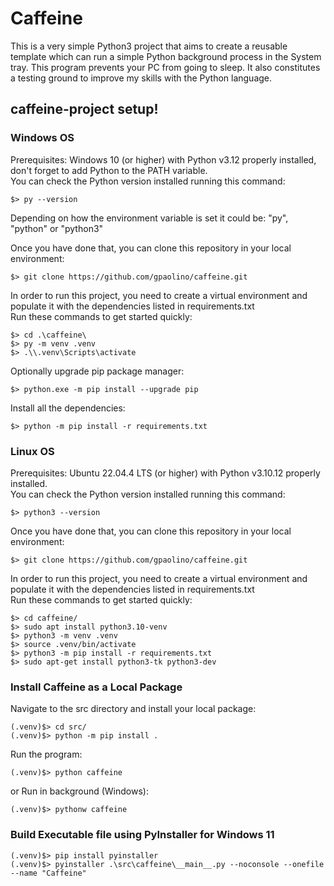 # Caffeine
This is a very simple Python3 project that aims to create a reusable template which can run a simple Python background process in the System tray.
This program prevents your PC from going to sleep. It also constitutes a testing ground to improve my skills with the Python language.

## caffeine-project setup!

### Windows OS
Prerequisites: Windows 10 (or higher) with Python v3.12 properly installed, don't forget to add Python to the PATH variable. <br/>
You can check the Python version installed running this command: <br/>

    $> py --version

Depending on how the environment variable is set it could be: "py", "python" or "python3" <br/>

Once you have done that, you can clone this repository in your local environment: <br/>

    $> git clone https://github.com/gpaolino/caffeine.git

In order to run this project, you need to create a virtual environment and populate it with the dependencies listed in requirements.txt <br/>
Run these commands to get started quickly: <br/>

    $> cd .\caffeine\
    $> py -m venv .venv
    $> .\\.venv\Scripts\activate

Optionally upgrade pip package manager: 

    $> python.exe -m pip install --upgrade pip

Install all the dependencies:

    $> python -m pip install -r requirements.txt

### Linux OS
Prerequisites: Ubuntu 22.04.4 LTS (or higher) with Python v3.10.12 properly installed. <br/>
You can check the Python version installed running this command: <br/>

    $> python3 --version

Once you have done that, you can clone this repository in your local environment: <br/>

    $> git clone https://github.com/gpaolino/caffeine.git

In order to run this project, you need to create a virtual environment and populate it with the dependencies listed in requirements.txt <br/>
Run these commands to get started quickly: <br/>

    $> cd caffeine/
    $> sudo apt install python3.10-venv
    $> python3 -m venv .venv
    $> source .venv/bin/activate
    $> python3 -m pip install -r requirements.txt
    $> sudo apt-get install python3-tk python3-dev

### Install Caffeine as a Local Package
Navigate to the src directory and install your local package: <br/>

    (.venv)$> cd src/
    (.venv)$> python -m pip install .

Run the program: <br/>

    (.venv)$> python caffeine
or Run in background (Windows): <br/>

    (.venv)$> pythonw caffeine

### Build Executable file using PyInstaller for Windows 11

    (.venv)$> pip install pyinstaller
    (.venv)$> pyinstaller .\src\caffeine\__main__.py --noconsole --onefile --name "Caffeine"
